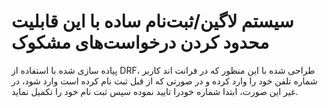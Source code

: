 # سیستم لاگین/ثبت‌نام ساده با این قابلیت محدود کردن درخواست‌های مشکوک
پیاده سازی شده با استفاده از DRF، 
طراحی شده با این منظور که در فرانت اند کاربر شماره تلفن خود را وارد کرده و در صورتی که از قبل ثبت نام کرده است وارد شود، در غیر این صورت، ابتدا شماره خودرا تایید نموده سپس ثبت نام خود را تکمیل نماید.
